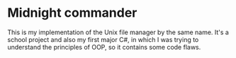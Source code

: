# **Midnight commander**

This is my implementation of the Unix file manager by the same name.
It's a school project and also my first major C#, in which I was trying to understand the principles of OOP, so it contains some code flaws.